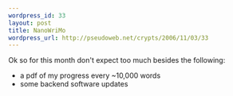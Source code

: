 ```yaml
--- 
wordpress_id: 33
layout: post
title: NanoWriMo
wordpress_url: http://pseudoweb.net/crypts/2006/11/03/33
---
```

Ok so for this month don't expect too much besides the following:
<ul>
	<li>a pdf of my progress every ~10,000 words</li>
	<li>some backend software updates</li>
</ul>

